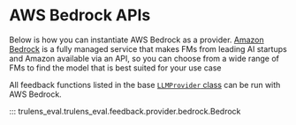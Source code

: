# AWS Bedrock APIs

Below is how you can instantiate AWS Bedrock as a provider. [Amazon Bedrock](https://aws.amazon.com/bedrock/) is a fully managed service that makes FMs from leading AI startups and Amazon available via an API, so you can choose from a wide range of FMs to find the model that is best suited for your use case

All feedback functions listed in the base [`LLMProvider` class](https://trulens.org/trulens_eval/api/feedback/#trulens_eval.trulens_eval.feedback.provider.base.LLMProvider) can be run with AWS Bedrock.

::: trulens_eval.trulens_eval.feedback.provider.bedrock.Bedrock